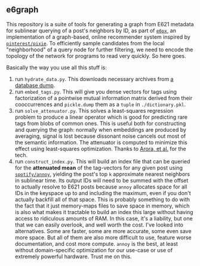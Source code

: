 ## e6graph

This repository is a suite of tools for generating a graph from E621 metadata
for sublinear querying of a post's neighbors by ID, as part of [`e6px`][e6px],
an implementation of a graph-based, online recommender system inspired by
[`pinterest/pixie`][pixie]. To efficiently sample candidates from the local
"neighborhood" of a query node for further filtering, we need to encode the
topology of the network for programs to read very quickly. So here goes.

Basically the way you use all this stuff is:

1. run `hydrate_data.py`. This downloads necessary archives from
   [a database dump][db_export].
2. run `embed_tags.py`. This will give you dense vectors for tags using
   factorization of a pointwise mutual information matrix derived from their
   cooccurrences and `pickle.dump` them as a `tuple` in `./dictionary.pkl`.
3. run `solve_attenuator.py`. This solves a least-squares regression problem to
   produce a linear operator which is good for predicting rare tags from blobs
   of common ones. This is useful both for constructing and querying the graph:
   normally when embeddings are produced by averaging, signal is lost because
   dissonant noise cancels out most of the semantic information. The attenuator
   is computed to minimize this effect using least-squares optimization.
   Thanks to [Arora, et al.][alacarte] for the tech.
4. run `construct_index.py`. This will build an index file that can be queried
   for the **attenuated mean** of the tag-vectors for any given post using
   [`spotify/annoy`][annoy], yielding the post's top `k` approximate nearest
   neighbors in sublinear time. Its output IDs will need to be summed with the
   offset to actually resolve to E621 posts because `annoy` allocates space for
   all IDs in the keyspace up to and including the maximum, even if you don't
   actually backfill all of that space. This is probably something to do with
   the fact that it just memory-maps files to save space in memory, which is
   also what makes it tractable to build an index this large without having
   access to ridiculous amounts of RAM. In this case, it's a liability, but one
   that we can easily overlook, and well worth the cost. I've looked into
   alternatives. Some are faster, some are more accurate, some even save more
   space. But all of them are also more difficult to use, feature worse
   documentation, and cost more compute. `annoy` is the best, at least
   without domain-specific optimization for our use-case or use of extremely
   powerful hardware. Trust me on this.

[alacarte]: http://www.offconvex.org/2018/09/18/alacarte/
[annoy]: https://github.com/spotify/annoy
[db_export]: https://e621.net/db_export/
[pixie]: https://medium.com/pinterest-engineering/introducing-pixie-an-advanced-graph-based-recommendation-system-e7b4229b664b
[e6px]: https://github.com/kavorite/e6px
